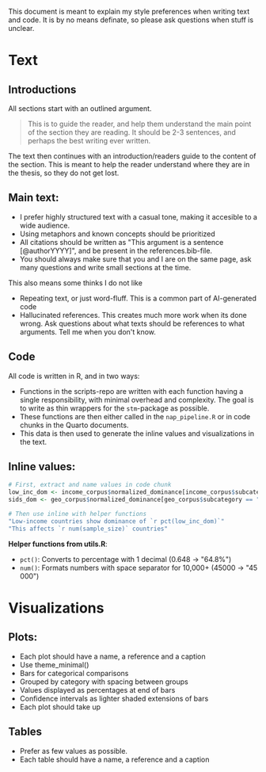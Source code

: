 
This document is meant to explain my style preferences when writing text and code. It is by no means definate, so please ask questions when stuff is unclear. 

# Text

## Introductions

All sections start with an outlined argument.

> This is to guide the reader, and help them understand the main point of the section they are reading. It should be 2-3 sentences, and perhaps the best writing ever written. 

The text then continues with an introduction/readers guide to the content of the section. This is meant to help the reader understand where they are in the thesis, so they do not get lost. 

## Main text:

- I prefer highly structured text with a casual tone, making it accesible to a wide audience. 
- Using metaphors and known concepts should be prioritized
- All citations should be written as "This argument is a sentence [@authorYYYY]", and be present in the references.bib-file. 
- You should always make sure that you and I are on the same page, ask many questions and write small sections at the time. 

This also means some thinks I do not like

- Repeating text, or just word-fluff. This is a common part of AI-generated code
- Hallucinated references. This creates much more work when its done wrong. Ask questions about what texts should be references to what arguments. Tell me when you don't know. 

## Code

All code is written in R, and in two ways:

- Functions in the scripts-repo are written with each function having a single responsibility, with minimal overhead and complexity. The goal is to write as thin wrappers for the `stm`-package as possible. 
- These functions are then either called in the `nap_pipeline.R` or in code chunks in the Quarto documents.
- This data is then used to generate the inline values and visualizations in the text. 

## Inline values:

```r
# First, extract and name values in code chunk
low_inc_dom <- income_corpus$normalized_dominance[income_corpus$subcategory == "Low income"]
sids_dom <- geo_corpus$normalized_dominance[geo_corpus$subcategory == "SIDS"]

# Then use inline with helper functions
"Low-income countries show dominance of `r pct(low_inc_dom)`"
"This affects `r num(sample_size)` countries"
```

**Helper functions from utils.R**:

- `pct()`: Converts to percentage with 1 decimal (0.648 → "64.8%")
- `num()`: Formats numbers with space separator for 10,000+ (45000 → "45 000")

# Visualizations

## Plots:

- Each plot should have a name, a reference and a caption
- Use theme_minimal()
- Bars for categorical comparisons
- Grouped by category with spacing between groups
- Values displayed as percentages at end of bars
- Confidence intervals as lighter shaded extensions of bars
- Each plot should take up 

## Tables

- Prefer as few values as possible.
- Each table  should have a name, a reference and a caption